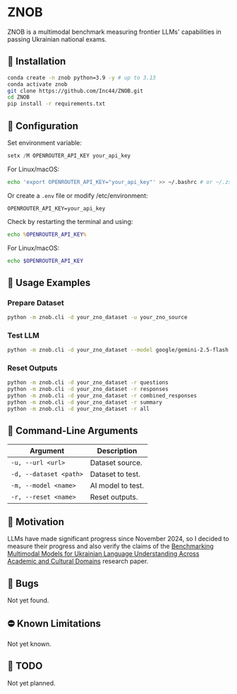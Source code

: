 # ZNOB

ZNOB is a multimodal benchmark measuring frontier LLMs' capabilities in passing Ukrainian national exams.

## 🚀 Installation

```bash
conda create -n znob python=3.9 -y # up to 3.13
conda activate znob
git clone https://github.com/Inc44/ZNOB.git
cd ZNOB
pip install -r requirements.txt
```

## 🧾 Configuration

Set environment variable:

```powershell
setx /M OPENROUTER_API_KEY your_api_key
```

For Linux/macOS:

```bash
echo 'export OPENROUTER_API_KEY="your_api_key"' >> ~/.bashrc # or ~/.zshrc
```

Or create a `.env` file or modify /etc/environment:

```
OPENROUTER_API_KEY=your_api_key
```

Check by restarting the terminal and using:

```cmd
echo %OPENROUTER_API_KEY%
```

For Linux/macOS:

```bash
echo $OPENROUTER_API_KEY
```

## 📖 Usage Examples

### Prepare Dataset

```bash
python -m znob.cli -d your_zno_dataset -u your_zno_source
```

### Test LLM

```bash
python -m znob.cli -d your_zno_dataset --model google/gemini-2.5-flash
```

### Reset Outputs

```bash
python -m znob.cli -d your_zno_dataset -r questions
python -m znob.cli -d your_zno_dataset -r responses
python -m znob.cli -d your_zno_dataset -r combined_responses
python -m znob.cli -d your_zno_dataset -r summary
python -m znob.cli -d your_zno_dataset -r all
```

## 🎨 Command-Line Arguments

| Argument               | Description       |
|------------------------|-------------------|
| `-u, --url <url>`      | Dataset source.   |
| `-d, --dataset <path>` | Dataset to test.  |
| `-m, --model <name>`   | AI model to test. |
| `-r, --reset <name>`   | Reset outputs.    |

## 🎯 Motivation

LLMs have made significant progress since November 2024, so I decided to measure their progress and also verify the claims of the [Benchmarking Multimodal Models for Ukrainian Language Understanding Across Academic and Cultural Domains](https://arxiv.org/abs/2411.14647v1) research paper.

## 🐛 Bugs

Not yet found.

## ⛔ Known Limitations

Not yet known.

## 🚧 TODO

Not yet planned.